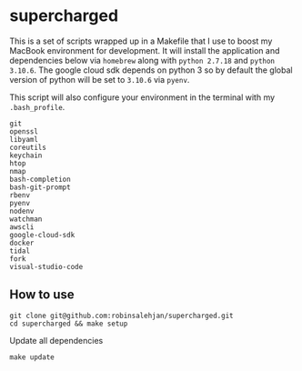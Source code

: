 # supercharged
This is a set of scripts wrapped up in a Makefile that I use to boost my MacBook environment for development. It will install the application and dependencies below via `homebrew` along with `python 2.7.18` and `python 3.10.6`. The google cloud sdk depends on python 3 so by default the global version of python will be set to `3.10.6` via `pyenv`.

This script will also configure your environment in the terminal with my `.bash_profile`.

```
git
openssl
libyaml
coreutils
keychain
htop
nmap
bash-completion
bash-git-prompt
rbenv
pyenv
nodenv
watchman
awscli
google-cloud-sdk
docker
tidal
fork
visual-studio-code
```

How to use
-------

```
git clone git@github.com:robinsalehjan/supercharged.git
cd supercharged && make setup
```

Update all dependencies
```
make update
```
